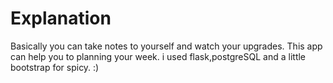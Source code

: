 
# Explanation
Basically you can take notes to yourself and watch your upgrades. This app can help you to planning your week. i used flask,postgreSQL and a little bootstrap for spicy. :)
